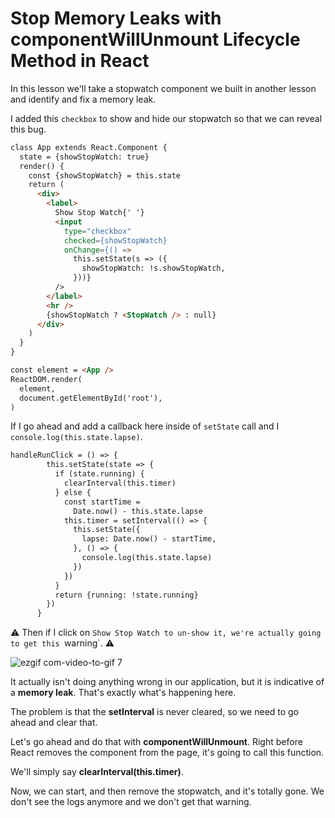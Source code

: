 # Stop Memory Leaks with componentWillUnmount Lifecycle Method in React

In this lesson we'll take a stopwatch component we built in another lesson and identify and fix a memory leak.

I added this `checkbox` to show and hide our stopwatch so that we can reveal this bug.
```html
class App extends React.Component {
  state = {showStopWatch: true}
  render() {
    const {showStopWatch} = this.state
    return (
      <div>
        <label>
          Show Stop Watch{' '}
          <input
            type="checkbox"
            checked={showStopWatch}
            onChange={() =>
              this.setState(s => ({
                showStopWatch: !s.showStopWatch,
              }))}
          />
        </label>
        <hr />
        {showStopWatch ? <StopWatch /> : null}
      </div>
    )
  }
}

const element = <App />
ReactDOM.render(
  element,
  document.getElementById('root'),
)
```

If I go ahead and add a callback here inside of `setState` call and I `console.log(this.state.lapse)`.

```html
handleRunClick = () => {
        this.setState(state => {
          if (state.running) {
            clearInterval(this.timer)
          } else {
            const startTime =
              Date.now() - this.state.lapse
            this.timer = setInterval(() => {
              this.setState({
                lapse: Date.now() - startTime,
              }, () => {
                console.log(this.state.lapse)
              })
            })
          }
          return {running: !state.running}
        })
      }
```

:warning: Then if I click on `Show Stop Watch to un-show it, we're actually going to get this `warning`. :warning:

![ezgif com-video-to-gif 7](https://user-images.githubusercontent.com/5876481/33801854-7178a4d8-dd1d-11e7-8c73-8250d383d990.gif)

It actually isn't doing anything wrong in our application, but it is indicative of a **memory leak**. That's exactly what's happening here.

The problem is that the **setInterval** is never cleared, so we need to go ahead and clear that.
 
 Let's go ahead and do that with **componentWillUnmount**. Right before React removes the component from the page, it's going to call this function.

We'll simply say **clearInterval(this.timer)**.

Now, we can start, and then remove the stopwatch, and it's totally gone. We don't see the logs anymore and we don't get that warning.
